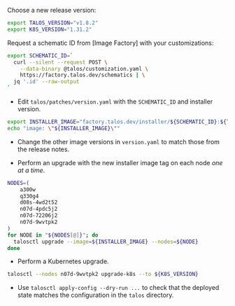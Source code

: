 Choose a new release version:

```sh
export TALOS_VERSION="v1.8.2"
export K8S_VERSION="1.31.2"
```

Request a schematic ID from [Image Factory] with your customizations:

```sh
export SCHEMATIC_ID=`
  curl --silent --request POST \
    --data-binary @talos/customization.yaml \
    https://factory.talos.dev/schematics | \
  jq '.id' --raw-output
`
```

* Edit `talos/patches/version.yaml` with the `SCHEMATIC_ID` and installer version.
```sh
export INSTALLER_IMAGE="factory.talos.dev/installer/${SCHEMATIC_ID}:${TALOS_VERSION}"
echo "image: \"${INSTALLER_IMAGE}\""
```

* Change the other image versions in `version.yaml` to match those from the release notes.

* Perform an upgrade with the new installer image tag on each node _one at a time_.
```sh
NODES=(
    a300w
    q330g4
    d08s-4wd2t52
    n07d-4pdc5j2
    n07d-72206j2
    n07d-9wvtpk2
)
for NODE in "${NODES[@]}"; do
  talosctl upgrade --image=${INSTALLER_IMAGE} --nodes=${NODE}
done
```

* Perform a Kubernetes upgrade.
```sh
talosctl --nodes n07d-9wvtpk2 upgrade-k8s --to ${K8S_VERSION}
```

* Use `talosctl apply-config --dry-run ...` to check that the deployed state matches the configuration in the `talos` directory.
